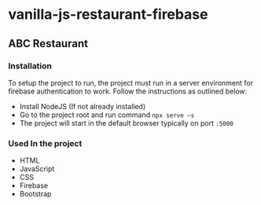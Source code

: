 # vanilla-js-restaurant-firebase

## ABC Restaurant

### Installation

To setup the project to run, the project must run in a server environment for firebase authentication to work. Follow the instructions as outlined below:

- Install NodeJS (If not already installed)
- Go to the project root and run command `npx serve –s`
- The project will start in the default browser typically on port `:5000`

### Used In the project

- HTML
- JavaScript
- CSS
- Firebase
- Bootstrap

